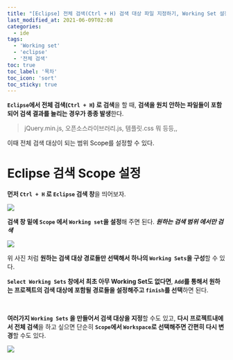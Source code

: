 ```yaml
---
title: "[Eclipse] 전체 검색(Ctrl + H) 검색 대상 파일 지정하기, Working Set 설정"
last_modified_at: 2021-06-09T02:08
categories: 
  - ide
tags: 
  - 'Working set' 
  - 'eclipse' 
  - '전체 검색'
toc: true
toc_label: '목차'
toc_icon: 'sort'
toc_sticky: true
---
```


**`Eclipse`에서 전체 검색(`Ctrl + H`) 로 검색**을 할 때, 
**검색을 원치 안하는 파일들이 포함되어 검색 결과를 늘리는 경우가 종종 발생**한다.

>jQuery.min.js, 오픈소스라이브러리.js, 템플릿.css 뭐 등등,,


이때 전체 검색 대상이 되는 범위 Scope를 설정할 수 있다.


# Eclipse 검색 Scope 설정

**먼저 `Ctrl + H` 로 `Eclipse` 검색 창**을 띄어보자.


![](https://images.velog.io/images/gillog/post/352c12dd-ded2-4e37-8c78-77530afdd8af/image.png)


**검색 창 밑에 `Scope` 에서 `Working set`을 설정**해 주면 된다.
_**원하는 검색 범위 에서만 검색**_


![](https://images.velog.io/images/gillog/post/5e2fd8ef-0295-48fc-a7ff-ae70d869cf11/image.png)

위 사진 처럼 **원하는 검색 대상 경로들만 선택해서 하나의 `Working Sets`을 구성**할 수 있다.

**`Select Working Sets` 창에서 최초 아무 Working Set도 없다면**,
**`Add`를 통해서 원하는 프로젝트의 검색 대상에 포함될 경로들을 설정해주고 `finish`를 선택**하면 된다.

<br>

**여러가지 `Working Sets` 을 만들어서 검색 대상을 지정**할 수도 있고,
**다시 프로젝트내에서 전체 검색**을 하고 싶으면 단순히 **`Scope`에서 `Workspace`로 선택해주면 간편히 다시 변경**할 수도 있다.

![](https://images.velog.io/images/gillog/post/dd9e738f-8591-4785-82a2-781c5f39af6a/image.png)
